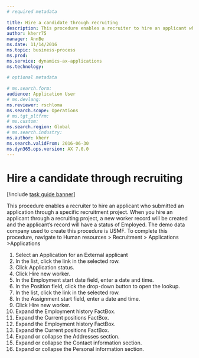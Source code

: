 ```yaml
--- 
# required metadata 
 
title: Hire a candidate through recruiting
description: This procedure enables a recruiter to hire an applicant who submitted an application through a specific recruitment project. 
author: kherr75
manager: AnnBe 
ms.date: 11/14/2016
ms.topic: business-process 
ms.prod:  
ms.service: dynamics-ax-applications 
ms.technology:  
 
# optional metadata 
 
# ms.search.form:   
audience: Application User 
# ms.devlang:  
ms.reviewer: rschloma
ms.search.scope: Operations 
# ms.tgt_pltfrm:  
# ms.custom:  
ms.search.region: Global
# ms.search.industry: 
ms.author: kherr
ms.search.validFrom: 2016-06-30 
ms.dyn365.ops.version: AX 7.0.0 
---
```

# Hire a candidate through recruiting

[!include [task guide banner](../../includes/task-guide-banner.md)]

This procedure enables a recruiter to hire an applicant who submitted an application through a specific recruitment project. When you hire an applicant through a recruiting project, a new worker record will be created and the applicant’s record will have a status of Employed. The demo data company used to create this procedure is USMF. To complete this procedure, navigate to Human resources > Recruitment > Applications >Applications 

1. Select an Application for an External applicant
2. In the list, click the link in the selected row.
3. Click Application status.
4. Click Hire new worker.
5. In the Employment start date field, enter a date and time.
6. In the Position field, click the drop-down button to open the lookup.
7. In the list, click the link in the selected row.
8. In the Assignment start field, enter a date and time.
9. Click Hire new worker.
10. Expand the Employment history FactBox.
11. Expand the Current positions FactBox.
12. Expand the Employment history FactBox.
13. Expand the Current positions FactBox.
14. Expand or collapse the Addresses section.
15. Expand or collapse the Contact information section.
16. Expand or collapse the Personal information section.

